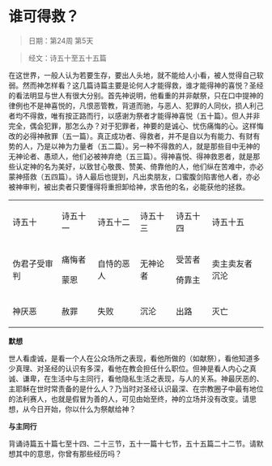 # 谁可得救？

> 日期：第24周 第5天

> 经文：诗五十至五十五篇

在这世界，一般人认为若要生存，要出人头地，就不能给人小看，被人觉得自己软弱。然而神怎样看？这几篇诗篇主要是论何人才能得救，谁才能得神的喜悦？圣经的看法明显与世人有很大分别。首先神说明，他看重的并非献祭，只在口中提神的律例也不是神喜悦的，凡恨恶管教，背道而驰，与恶人、犯罪的人同伙，损人利己者均不得救，唯有按正路而行，以感谢为祭者才能得神喜悦（五十篇）。但人并非完全，偶会犯罪，那怎么办？对于犯罪者，神要的是诚心、忧伤痛悔的心。这样悔改的必得神赦罪（五一篇）。真正成功者、得救者，并不是自以为有能力、有财有势的人，乃是以神为力量者（五二篇）。另一种不得救的人，就是那些目中无神的无神论者、愚顽人，他们必被神弃绝（五三篇）。得神喜悦、得神救恩者，就是那些认定神的名为美好，以致甘心敬畏、赞美、倚靠他的人，他们纵在苦难中，亦必蒙神搭救（五四篇）。诗人最后也提到，凡出卖朋友，口蜜腹剑陷害他人者，亦必被神审判，被出卖者只要懂得将重担卸给神，求告他的名，必能获他的拯救。

<table>
 <tbody>
  <tr>
   <td><p>诗五十</p></td>
   <td><p>诗五十一</p></td>
   <td><p>诗五十二</p></td>
   <td><p>诗五十三</p></td>
   <td><p>诗五十四</p></td>
   <td><p>诗五十五</p></td>
  </tr>
  <tr>
   <td><p>伪君子受审判</p></td>
   <td><p>痛悔者</p><p>蒙恩</p></td>
   <td><p>自恃的恶人</p></td>
   <td><p>无神论者</p></td>
   <td><p>受苦者</p><p>倚靠主</p></td>
   <td><p>卖主卖友者沉沦</p></td>
  </tr>
  <tr>
   <td><p>神厌恶</p></td>
   <td><p>赦罪</p></td>
   <td><p>失败</p></td>
   <td><p>沉沦</p></td>
   <td><p>出路</p></td>
   <td><p>灭亡</p></td>
  </tr>
 </tbody>
</table>

**默想**

世人看虔诚，是看一个人在公众场所之表现，看他所做的（如献祭），看他知道多少真理、对圣经的认识有多深，看他在教会担任什么职位。但神是看人内心之真诚、谦卑，在生活中与主同行，看他隐私生活之表现，与人的关系。神最厌恶的、主耶稣在世时常责备的是什么人？乃当时对圣经认识最深、在宗教圈子中最有地位的法利赛人，也就是假冒为善的人，可见由始至终，神的立场并没有改变。请思想，从今日开始，你以什么为祭献给神？

**与主同行**

背诵诗篇五十篇七至十四、二十三节，五十一篇十七节，五十五篇二十二节。请默想其中的意思，你曾有那些经历吗？

